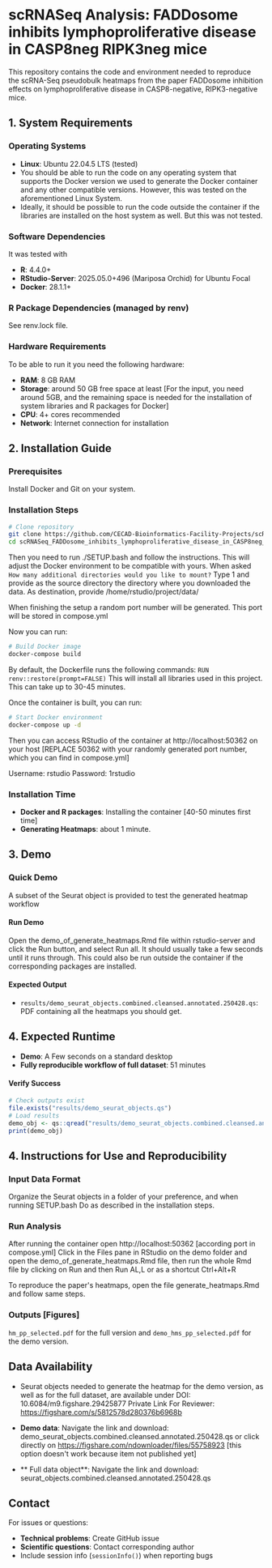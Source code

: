# scRNASeq Analysis: FADDosome inhibits lymphoproliferative disease in CASP8neg RIPK3neg mice

This repository contains the code and environment needed to reproduce the scRNA-Seq pseudobulk heatmaps from the paper FADDosome inhibition effects on lymphoproliferative disease in CASP8-negative, RIPK3-negative mice.

## 1. System Requirements

### Operating Systems 
- **Linux**: Ubuntu 22.04.5 LTS (tested)
- You should be able to run the code on any operating system that supports the Docker version we used to generate the Docker container and any other compatible versions. However, this was tested on the aforementioned Linux System.
- Ideally, it should be possible to run the code outside the container if the libraries are installed on the host system as well. But this was not tested.

### Software Dependencies
It was tested with
- **R**: 4.4.0+ 
- **RStudio-Server**: 2025.05.0+496 (Mariposa Orchid) for Ubuntu Focal
- **Docker**: 28.1.1+

### R Package Dependencies (managed by renv)
See renv.lock file.

### Hardware Requirements
To be able to run it you need the following hardware:
- **RAM**: 8 GB RAM
- **Storage**: around 50 GB free space at least 
[For the input, you need around 5GB, and the remaining space is needed for the installation of system libraries and R packages for Docker]
- **CPU**: 4+ cores recommended
- **Network**: Internet connection for installation

## 2. Installation Guide

### Prerequisites
Install Docker and Git on your system. 

### Installation Steps

```bash
# Clone repository
git clone https://github.com/CECAD-Bioinformatics-Facility-Projects/scRNASeq_FADDosome_inhibits_lymphoproliferative_disease_in_CASP8neg_RIPK3neg_mice.git
cd scRNASeq_FADDosome_inhibits_lymphoproliferative_disease_in_CASP8neg_RIPK3neg_mice
```
Then you need to run ./SETUP.bash and follow the instructions. This will adjust
the Docker environment to be compatible with yours. When asked
`How many additional directories would you like to mount?` Type 1 and provide
as the source directory the directory where you downloaded the data. As destination,
provide /home/rstudio/project/data/

When finishing the setup a random port number will be generated. This port will
be stored in compose.yml

Now you can run:
```bash
# Build Docker image
docker-compose build
```

By default, the Dockerfile runs the following commands:
`RUN renv::restore(prompt=FALSE)`
This will install all libraries used in this project. This can take up to 30-45 minutes. 

Once the container is built, you can run:
```bash
# Start Docker environment
docker-compose up -d
```

Then you can access RStudio of the container at http://localhost:50362 on your host 
[REPLACE 50362 with your randomly generated port number, which you can find
in compose.yml]

Username: rstudio
Password: 1rstudio


### Installation Time

- **Docker and R packages**: Installing the container [40-50 minutes first time]
- **Generating Heatmaps**: about 1 minute.


## 3. Demo

### Quick Demo
A subset of the Seurat object is provided to test the generated heatmap workflow

#### Run Demo
Open the demo_of_generate_heatmaps.Rmd file within rstudio-server and click
the Run button, and select Run all. It should usually take a few seconds until it
runs through. This could also be run outside the container if the corresponding
packages are installed.


#### Expected Output
- `results/demo_seurat_objects.combined.cleansed.annotated.250428.qs`: PDF
containing all the heatmaps you should get.

## 4. Expected Runtime
- **Demo**: A Few seconds on a standard desktop
- **Fully reproducible workflow of full dataset**: 51 minutes

#### Verify Success
```r
# Check outputs exist
file.exists("results/demo_seurat_objects.qs")
# Load results
demo_obj <- qs::qread("results/demo_seurat_objects.combined.cleansed.annotated.250428.qs")
print(demo_obj)
```

## 4. Instructions for Use and Reproducibility

### Input Data Format

Organize the Seurat objects in a folder of your preference, and when running
SETUP.bash Do as described in the installation steps.

### Run Analysis
After running the container open http://localhost:50362 [according port in compose.yml]
Click in the Files pane in RStudio on the demo folder and open the demo_of_generate_heatmaps.Rmd
file, then run the whole Rmd file by clicking on Run and then Run AL,L or as a shortcut
Ctrl+Alt+R

To reproduce the paper's heatmaps, open the file generate_heatmaps.Rmd and follow
same steps.

### Outputs [Figures]
`hm_pp_selected.pdf` for the full version and `demo_hms_pp_selected.pdf` for the demo version.


## Data Availability

- Seurat objects needed to generate the heatmap for the demo version, as well as
for the full dataset, are available under
DOI: 10.6084/m9.figshare.29425877
Private Link For Reviewer: https://figshare.com/s/5812578d280376b6968b

- **Demo data**: Navigate the link and download: demo_seurat_objects.combined.cleansed.annotated.250428.qs 
or click directly on https://figshare.com/ndownloader/files/55758923 [this option doesn't work because item not published yet]

- ** Full data object**:  Navigate the link and download: seurat_objects.combined.cleansed.annotated.250428.qs 

## Contact

For issues or questions:
- **Technical problems**: Create GitHub issue
- **Scientific questions**: Contact corresponding author
- Include session info (`sessionInfo()`) when reporting bugs
